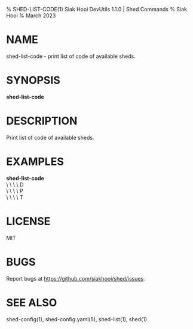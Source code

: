 % SHED-LIST-CODE(1) Siak Hooi DevUtils 1.1.0 | Shed Commands
% Siak Hooi
% March 2023

# NAME
shed-list-code - print list of code of available sheds.

# SYNOPSIS
**shed-list-code**

# DESCRIPTION
Print list of code of available sheds.

# EXAMPLES
**shed-list-code**\
\ \ \ \  D\
\ \ \ \  P\
\ \ \ \  T

# LICENSE
MIT

# BUGS
Report bugs at https://github.com/siakhooi/shed/issues.

# SEE ALSO
shed-config(1), shed-config.yaml(5), shed-list(1), shed(1)
